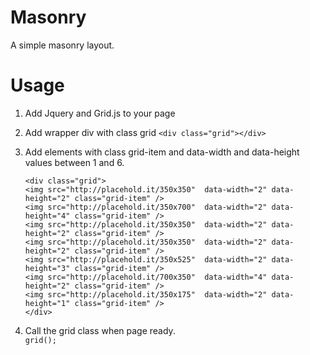 # Masonry
A simple masonry layout.

# Usage
1. Add Jquery and Grid.js to your page
2. Add wrapper div with class grid
  `<div class="grid"></div>`
3. Add elements with class grid-item and data-width and data-height values between 1 and 6.
  
    ```
    <div class="grid">
	<img src="http://placehold.it/350x350"  data-width="2" data-height="2" class="grid-item" />
	<img src="http://placehold.it/350x700"  data-width="2" data-height="4" class="grid-item" />
	<img src="http://placehold.it/350x350"  data-width="2" data-height="2" class="grid-item" />
	<img src="http://placehold.it/350x350"  data-width="2" data-height="2" class="grid-item" />
	<img src="http://placehold.it/350x525"  data-width="2" data-height="3" class="grid-item" />
	<img src="http://placehold.it/700x350"  data-width="4" data-height="2" class="grid-item" />
	<img src="http://placehold.it/350x175"  data-width="2" data-height="1" class="grid-item" />
    </div>
    ```
  
4. Call the grid class when page ready.
  <br>` grid(); `
